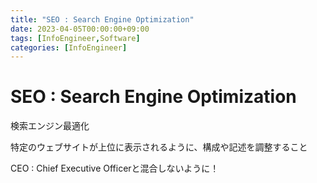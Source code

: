 ```yaml
---
title: "SEO : Search Engine Optimization"
date: 2023-04-05T00:00:00+09:00
tags: [InfoEngineer,Software]
categories: [InfoEngineer]
---
```

# SEO : Search Engine Optimization

検索エンジン最適化

特定のウェブサイトが上位に表示されるように、構成や記述を調整すること

CEO : Chief Executive Officerと混合しないように！